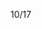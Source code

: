 10/17

<!-- 颱風放了兩天 -->

<!-- 開始學習node.js -->

<!-- 加班時數
10/07 加班兩小時 補休 SEO優化 加強專案進度
-->


<!-- Leetcode刷題  
總刷68題 今天刷了0題
-->

<!--專案
 第一個專案 5/28 合約管理(完成)
 第二個專案 物料模擬分析-後端API做不出來,改成料況表暫定(完成)
 第三個專案 6/18 excelE化(Z_生管_00料品基本資料_V1.0)(完成) 
 第四個專案 6/24 excelE化(Z_物控_01料品領料數量_V1.2)(完成) 
 第五個專案 6/28 excel E 化(Z_倉庫_03料品庫存現況查詢_V1.0)(完成)  
 第六個專案 7/10 標準工時 E 化(完成)
 第七個專案 ==>報表E化 只剩圖表部分(等API)
 第八個專案 7/12 資材料況表 (完成) 
 第九個專案 7/31 工令單總表&料品檢驗報表 (完成) 
 第十個專案 7/30 銷貨明細表 (完成) 
 第十一個專案 8/23 未結工單追蹤-總染分析&追蹤明細 (完成)(功能要大改可能要重做)
 第十二個專案 人員作業認可證管理平台系統 (大致完成)
 第十三個專案 夏廠長-杰比-盤點用-基本資料-上海(完成) (主管讓其他人做了)
 第十四個專案 夏廠長-杰比-盤點用-基本資料-蘇州(完成) (主管讓其他人做了)
 第十五個專案 製造交接平台(完成)(抓不到員工編號需要調整(已調整明天傳給承翰))
 第十六個專案 倉庫_999借出還入明細表_蘇州(完成)
 第十七個專案 倉庫_999借出還入明細表_上海(完成)
 第十八個專案 料品庫存現況查詢修改時程開到(10/11)(完成)
 第十九個專案 借出還入明細表_借調餘數明細(台灣、蘇州、上海、荷蘭)(完成)
 第二十個專案 庫齡E化(還沒開時程)
 -->

<!-- 自學進度 
hello 演算法 
https://www.hello-algo.com/zh-hant/chapter_preface/about_the_book/ 
開始學習ai
開始學習node.js
 -->